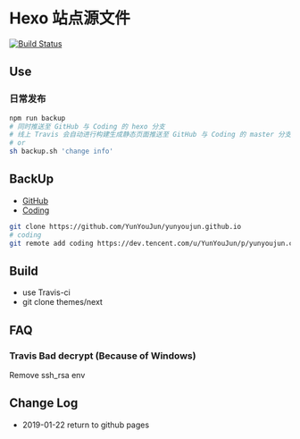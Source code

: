 # Hexo 站点源文件

[![Build Status](https://www.travis-ci.org/YunYouJun/yunyoujun.github.io.svg?branch=hexo)](https://www.travis-ci.org/YunYouJun/yunyoujun.github.io)

## Use

### 日常发布

```sh
npm run backup
# 同时推送至 GitHub 与 Coding 的 hexo 分支
# 线上 Travis 会自动进行构建生成静态页面推送至 GitHub 与 Coding 的 master 分支
# or
sh backup.sh 'change info'
```

## BackUp

- [GitHub](https://github.com/YunYouJun/yunyoujun.github.io)
- [Coding](https://git.dev.tencent.com/YunYouJun/yunyoujun.coding.me.git)

```sh
git clone https://github.com/YunYouJun/yunyoujun.github.io
# coding
git remote add coding https://dev.tencent.com/u/YunYouJun/p/yunyoujun.coding.me
```

## Build

- use Travis-ci
- git clone themes/next

## FAQ

### Travis Bad decrypt (Because of Windows)

Remove ssh_rsa env

## Change Log

- 2019-01-22 return to github pages